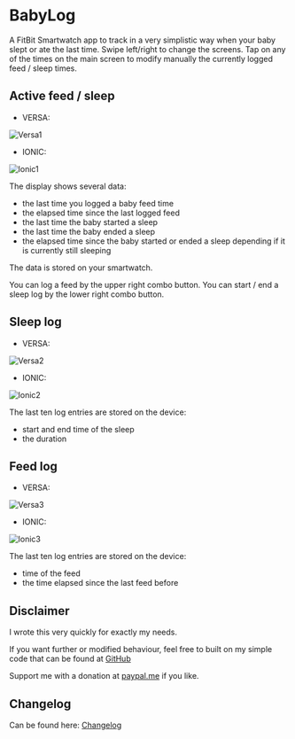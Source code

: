 # BabyLog

A FitBit Smartwatch app to track in a very simplistic way when your baby slept or ate the last time.
Swipe left/right to change the screens.
Tap on any of the times on the main screen to modify manually the currently logged feed / sleep times.

## Active feed / sleep

- VERSA:

![Versa1](resources/Screenshots/SCREEN1_VERSA.png)

- IONIC:

![Ionic1](resources/Screenshots/SCREEN1_IONIC.png)

The display shows several data:

- the last time you logged a baby feed time
- the elapsed time since the last logged feed
- the last time the baby started a sleep
- the last time the baby ended a sleep
- the elapsed time since the baby started or ended a sleep depending if it is currently still sleeping

The data is stored on your smartwatch.

You can log a feed by the upper right combo button.
You can start / end a sleep log by the lower right combo button.

## Sleep log

- VERSA:

![Versa2](resources/Screenshots/SCREEN2_VERSA.png)

- IONIC:

![Ionic2](resources/Screenshots/SCREEN2_IONIC.png)

The last ten log entries are stored on the device:

- start and end time of the sleep
- the duration

## Feed log

- VERSA:

![Versa3](resources/Screenshots/SCREEN3_VERSA.png)

- IONIC:

![Ionic3](resources/Screenshots/SCREEN3_IONIC.png)

The last ten log entries are stored on the device:

- time of the feed
- the time elapsed since the last feed before

## Disclaimer

I wrote this very quickly for exactly my needs.

If you want further or modified behaviour, feel free to built on my simple code that can be found at
[GitHub](https://github.com/tanstaaflFH/BabyLog)

Support me with a donation at [paypal.me](https://paypal.me/FHDevelopment?locale.x=de_DE) if you like.

## Changelog

Can be found here:
[Changelog](https://github.com/tanstaaflFH/BabyLog/blob/master/CHANGELOG.md)
